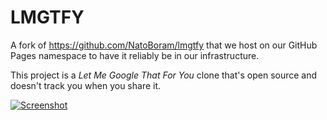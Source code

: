 # LMGTFY

A fork of https://github.com/NatoBoram/lmgtfy that we host on our GitHub Pages namespace to have it reliably be in our infrastructure.

This project is a _Let Me Google That For You_ clone that's open source and doesn't track you when you share it.

[![Screenshot](https://user-images.githubusercontent.com/10495562/226774306-ed7aba78-0098-4465-8440-6a41f7931a37.png)](https://shiroapp.github.io/lmgtfy)